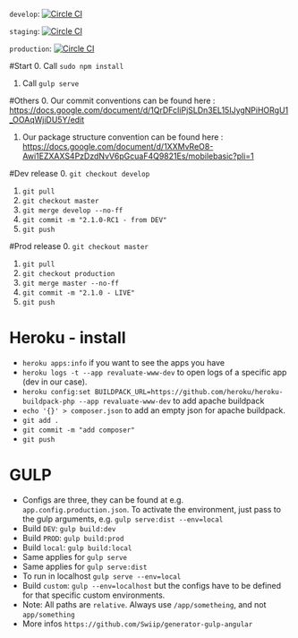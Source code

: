 `develop`: 
[![Circle CI](https://circleci.com/gh/sorinpantis/revaluate-web/tree/develop.svg?style=svg&circle-token=8c01bbe3030627e311149593f10daf9155b422d9)](https://circleci.com/gh/sorinpantis/revaluate-web/tree/develop)

`staging`: 
[![Circle CI](https://circleci.com/gh/sorinpantis/revaluate-web/tree/master.svg?style=svg&circle-token=8c01bbe3030627e311149593f10daf9155b422d9)](https://circleci.com/gh/sorinpantis/revaluate-web/tree/master)

`production`: 
[![Circle CI](https://circleci.com/gh/sorinpantis/revaluate-web/tree/production.svg?style=svg&circle-token=8c01bbe3030627e311149593f10daf9155b422d9)](https://circleci.com/gh/sorinpantis/revaluate-web/tree/production)

#Start
0. Call `sudo npm install`
1. Call `gulp serve`

#Others
0. Our commit conventions can be found here : https://docs.google.com/document/d/1QrDFcIiPjSLDn3EL15IJygNPiHORgU1_OOAqWjiDU5Y/edit
1. Our package structure convention can be found here : https://docs.google.com/document/d/1XXMvReO8-Awi1EZXAXS4PzDzdNvV6pGcuaF4Q9821Es/mobilebasic?pli=1

#Dev release
0. `git checkout develop`
1. `git pull`
2. `git checkout master`
3. `git merge develop --no-ff`
7. `git commit -m "2.1.0-RC1 - from DEV"`
8. `git push`

#Prod release
0. `git checkout master`
1. `git pull`
2. `git checkout production`
3. `git merge master --no-ff`
7. `git commit -m "2.1.0 - LIVE"`
8. `git push`

# Heroku - install
* `heroku apps:info` if you want to see the apps you have
* `heroku logs -t --app revaluate-www-dev` to open logs of a specific app (dev in our case).
* `heroku config:set BUILDPACK_URL=https://github.com/heroku/heroku-buildpack-php --app revaluate-www-dev` to add apache buildpack
* `echo '{}' > composer.json` to add an empty json for apache buildpack.
* `git add .`
* `git commit -m "add composer"`
* `git push`

# GULP
* Configs are three, they can be found at e.g. `app.config.production.json`. To activate the environment, just pass to the gulp arguments, e.g. `gulp serve:dist --env=local`
* Build `DEV`: `gulp build:dev`
* Build `PROD`: `gulp build:prod`
* Build `local`: `gulp build:local`
* Same applies for `gulp serve`
* Same applies for `gulp serve:dist`
* To run in localhost `gulp serve --env=local`
* Build `custom`: `gulp --env=localhost` but the configs have to be defined for that specific custom environments.
* Note: All paths are `relative`. Always use `/app/sometheing`, and not `app/something`
* More infos `https://github.com/Swiip/generator-gulp-angular`

